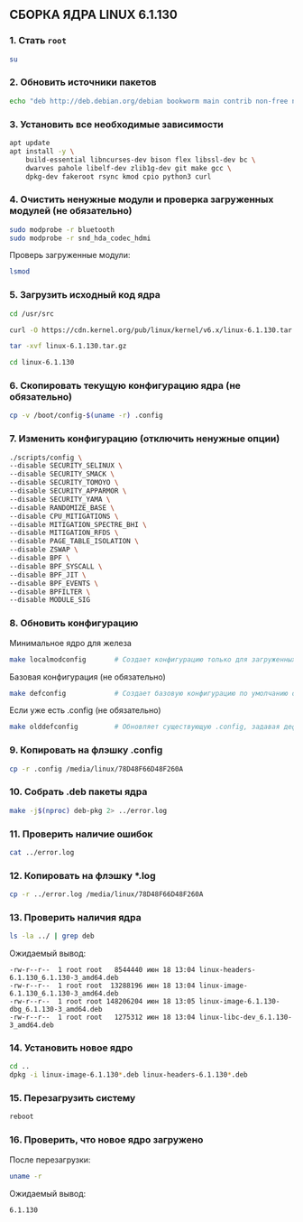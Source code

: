 ## **СБОРКА ЯДРА LINUX 6.1.130**

### 1. Стать `root`

```bash
su
```

### 2. Обновить источники пакетов

```bash
echo "deb http://deb.debian.org/debian bookworm main contrib non-free non-free-firmware" > /etc/apt/sources.list
```

### 3. Установить все необходимые зависимости

```bash
apt update
apt install -y \
    build-essential libncurses-dev bison flex libssl-dev bc \
    dwarves pahole libelf-dev zlib1g-dev git make gcc \
    dpkg-dev fakeroot rsync kmod cpio python3 curl
```

### 4. Очистить ненужные модули и проверка загруженных модулей (не обязательно)

```bash
sudo modprobe -r bluetooth
sudo modprobe -r snd_hda_codec_hdmi
```

Проверь загруженные модули:

```bash
lsmod
```

### 5. Загрузить исходный код ядра

```bash
cd /usr/src
```

```bash
curl -O https://cdn.kernel.org/pub/linux/kernel/v6.x/linux-6.1.130.tar.gz
```

```bash
tar -xvf linux-6.1.130.tar.gz
```

```bash
cd linux-6.1.130
```

### 6. Скопировать текущую конфигурацию ядра (не обязательно)

```bash
cp -v /boot/config-$(uname -r) .config
```

### 7. Изменить конфигурацию (отключить ненужные опции)

```bash
./scripts/config \
--disable SECURITY_SELINUX \
--disable SECURITY_SMACK \
--disable SECURITY_TOMOYO \
--disable SECURITY_APPARMOR \
--disable SECURITY_YAMA \
--disable RANDOMIZE_BASE \
--disable CPU_MITIGATIONS \
--disable MITIGATION_SPECTRE_BHI \
--disable MITIGATION_RFDS \
--disable PAGE_TABLE_ISOLATION \
--disable ZSWAP \
--disable BPF \
--disable BPF_SYSCALL \
--disable BPF_JIT \
--disable BPF_EVENTS \
--disable BPFILTER \
--disable MODULE_SIG
```

### 8. Обновить конфигурацию


Минимальное ядро для железа

```bash
make localmodconfig       # Создает конфигурацию только для загруженных модулей текущей системы (минималистичная)
```

Базовая конфигурация (не обязательно)

```bash
make defconfig            # Создает базовую конфигурацию по умолчанию от разработчиков ядра.
```

Если уже есть .config (не обязательно)

```bash
make olddefconfig         # Обновляет существующую .config, задавая дефолтные значения для новых параметров.
```

### 9. Копировать на флэшку .config

```bash
cp -r .config /media/linux/78D48F66D48F260A
```

### 10. Собрать .deb пакеты ядра

```bash
make -j$(nproc) deb-pkg 2> ../error.log
```

### 11. Проверить наличие ошибок

```bash
cat ../error.log
```

### 12. Копировать на флэшку *.log

```bash
cp -r ../error.log /media/linux/78D48F66D48F260A
```

### 13. Проверить наличия ядра

```bash
ls -la ../ | grep deb
```

Ожидаемый вывод:

```
-rw-r--r--  1 root root   8544440 июн 18 13:04 linux-headers-6.1.130_6.1.130-3_amd64.deb
-rw-r--r--  1 root root  13288196 июн 18 13:04 linux-image-6.1.130_6.1.130-3_amd64.deb
-rw-r--r--  1 root root 148206204 июн 18 13:05 linux-image-6.1.130-dbg_6.1.130-3_amd64.deb
-rw-r--r--  1 root root   1275312 июн 18 13:04 linux-libc-dev_6.1.130-3_amd64.deb
```

### 14. Установить новое ядро

```bash
cd ..
dpkg -i linux-image-6.1.130*.deb linux-headers-6.1.130*.deb
```

### 15. Перезагрузить систему

```bash
reboot
```

### 16. Проверить, что новое ядро загружено

После перезагрузки:

```bash
uname -r
```

Ожидаемый вывод:

```
6.1.130
```
